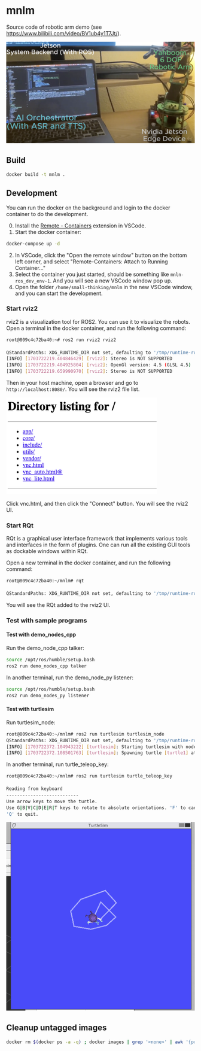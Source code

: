 # mnlm
Source code of robotic arm demo (see https://www.bilibili.com/video/BV1ub4y1T7Jt/).


[![IMAGE ALT TEXT HERE](./images/screen.png)](https://www.bilibili.com/video/BV1ub4y1T7Jt/?vd_source=08295b5b4b3c5ece73fb91e3a54d202a)

## Build
```bash
docker build -t mnlm .
```

## Development
You can run the docker on the background and login to the docker container to do the development.

0. Install the [Remote - Containers](https://marketplace.visualstudio.com/items?itemName=ms-vscode-remote.remote-containers) extension in VSCode.
1. Start the docker container:
```bash
docker-compose up -d
```
2. In VSCode, click the "Open the remote window" button on the bottom left corner, and select "Remote-Containers: Attach to Running Container..."
3. Select the container you just started, should be something like `mnln-ros_dev_env-1`. And you will see a new VSCode window pop up.
4. Open the folder `/home/small-thinking/mnlm` in the new VSCode window, and you can start the development.

### Start rviz2
rviz2 is a visualization tool for ROS2. You can use it to visualize the robots.
Open a terminal in the docker container, and run the following command:
```bash
root@809c4c72ba40:~# ros2 run rviz2 rviz2

QStandardPaths: XDG_RUNTIME_DIR not set, defaulting to '/tmp/runtime-root'
[INFO] [1703722219.404846429] [rviz2]: Stereo is NOT SUPPORTED
[INFO] [1703722219.404925804] [rviz2]: OpenGl version: 4.5 (GLSL 4.5)
[INFO] [1703722219.659990970] [rviz2]: Stereo is NOT SUPPORTED
```
Then in your host machine, open a browser and go to `http://localhost:8080/`. You will see the rviz2 file list. 

![IMAGE ALT TEXT HERE](./images/rviz2-files.png "rviz2")

Click vnc.html, and then click the "Connect" button. You will see the rviz2 UI.

### Start RQt
RQt is a graphical user interface framework that implements various tools and interfaces in the form of plugins. One can run all the existing GUI tools as dockable windows within RQt.

Open a new terminal in the docker container, and run the following command:
```bash
root@809c4c72ba40:~/mnlm# rqt

QStandardPaths: XDG_RUNTIME_DIR not set, defaulting to '/tmp/runtime-root'
```
You will see the RQt added to the rviz2 UI.

### Test with sample programs

#### Test with demo_nodes_cpp
Run the demo_node_cpp talker:
```bash
source /opt/ros/humble/setup.bash
ros2 run demo_nodes_cpp talker
```

In another terminal, run the demo_node_py listener:
```bash
source /opt/ros/humble/setup.bash
ros2 run demo_nodes_py listener
```
#### Test with turtlesim
Run turtlesim_node:
```bash
root@809c4c72ba40:~/mnlm# ros2 run turtlesim turtlesim_node
QStandardPaths: XDG_RUNTIME_DIR not set, defaulting to '/tmp/runtime-root'
[INFO] [1703722372.104943222] [turtlesim]: Starting turtlesim with node name /turtlesim
[INFO] [1703722372.108501763] [turtlesim]: Spawning turtle [turtle1] at x=[5.544445], y=[5.544445], theta=[0.000000]
```

In another terminal, run turtle_teleop_key:
```bash
root@809c4c72ba40:~/mnlm# ros2 run turtlesim turtle_teleop_key

Reading from keyboard
---------------------------
Use arrow keys to move the turtle.
Use G|B|V|C|D|E|R|T keys to rotate to absolute orientations. 'F' to cancel a rotation.
'Q' to quit.
```
![IMAGE ALT TEXT HERE](./images/turtlesim.png "turtlesim")



## Cleanup untagged images
```bash
docker rm $(docker ps -a -q) ; docker images | grep '<none>' | awk '{print $3}' | xargs docker rmi
```
